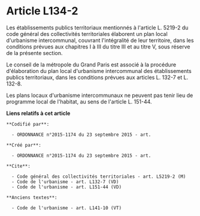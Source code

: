 # Article L134-2

Les établissements publics territoriaux mentionnés à l'article L. 5219-2 du code général des collectivités territoriales
élaborent un plan local d'urbanisme intercommunal, couvrant l'intégralité de leur territoire, dans les conditions prévues aux
chapitres I à III du titre III et au titre V, sous réserve de la présente section. 

Le conseil de la métropole du Grand Paris est associé à la procédure d'élaboration du plan local d'urbanisme intercommunal
des établissements publics territoriaux, dans les conditions prévues aux articles L. 132-7 et L. 132-8. 

Les plans locaux d'urbanisme intercommunaux ne peuvent pas tenir lieu de programme local de l'habitat, au sens de l'article
L. 151-44.

**Liens relatifs à cet article**

	**Codifié par**:

	  - ORDONNANCE n°2015-1174 du 23 septembre 2015 - art.

	**Créé par**:

	  - ORDONNANCE n°2015-1174 du 23 septembre 2015 - art.

	**Cite**:

	  - Code général des collectivités territoriales - art. L5219-2 (M)
	  - Code de l'urbanisme - art. L132-7 (VD)
	  - Code de l'urbanisme - art. L151-44 (VD)

	**Anciens textes**:

	  - Code de l'urbanisme - art. L141-10 (VT)
